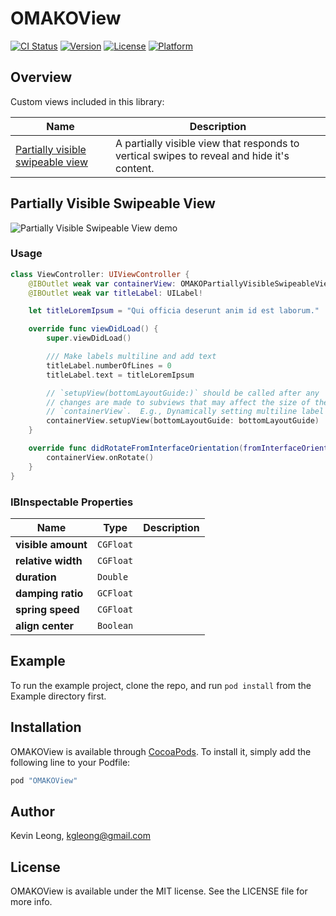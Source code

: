 # OMAKOView

[![CI Status](http://img.shields.io/travis/kgleong/OMAKOView.svg?style=flat)](https://travis-ci.org/kgleong/OMAKOView)
[![Version](https://img.shields.io/cocoapods/v/OMAKOView.svg?style=flat)](http://cocoapods.org/pods/OMAKOView)
[![License](https://img.shields.io/cocoapods/l/OMAKOView.svg?style=flat)](http://cocoapods.org/pods/OMAKOView)
[![Platform](https://img.shields.io/cocoapods/p/OMAKOView.svg?style=flat)](http://cocoapods.org/pods/OMAKOView)

## Overview

Custom views included in this library:

|Name|Description|
|----|-----------|
|[Partially visible swipeable view](#partially-visible-swipeable-view)|A partially visible view that responds to vertical swipes to reveal and hide it's content.|

## Partially Visible Swipeable View

![Partially Visible Swipeable View demo](/images/partially-visible-swipeable-demo-1.png)

### Usage

```swift
class ViewController: UIViewController {
    @IBOutlet weak var containerView: OMAKOPartiallyVisibleSwipeableView!
    @IBOutlet weak var titleLabel: UILabel!

    let titleLoremIpsum = "Qui officia deserunt anim id est laborum."

    override func viewDidLoad() {
        super.viewDidLoad()

        /// Make labels multiline and add text
        titleLabel.numberOfLines = 0
        titleLabel.text = titleLoremIpsum

        // `setupView(bottomLayoutGuide:)` should be called after any
        // changes are made to subviews that may affect the size of the
        // `containerView`.  E.g., Dynamically setting multiline label text.
        containerView.setupView(bottomLayoutGuide: bottomLayoutGuide)
    }

    override func didRotateFromInterfaceOrientation(fromInterfaceOrientation: UIInterfaceOrientation) {
        containerView.onRotate()
    }
}
```

### IBInspectable Properties
|Name|Type|Description|
|----|----|-----------|
|**visible amount**|`CGFloat`||
|**relative width**|`CGFloat`||
|**duration**|`Double`||
|**damping ratio**|`GCFloat`||
|**spring speed**|`CGFloat`||
|**align center**|`Boolean`||

## Example

To run the example project, clone the repo, and run `pod install` from the Example directory first.

## Installation

OMAKOView is available through [CocoaPods](http://cocoapods.org). To install
it, simply add the following line to your Podfile:

```ruby
pod "OMAKOView"
```

## Author

Kevin Leong, kgleong@gmail.com

## License

OMAKOView is available under the MIT license. See the LICENSE file for more info.
